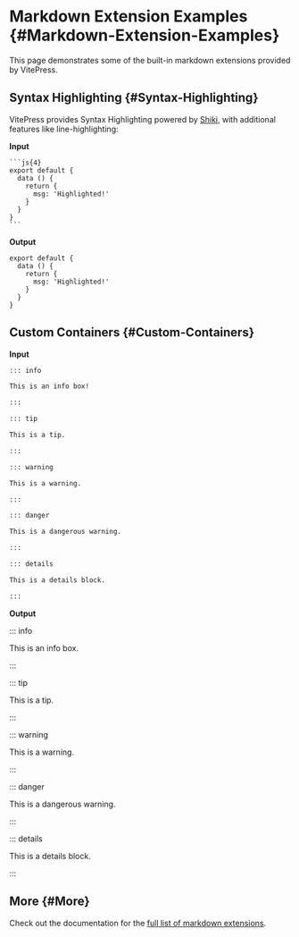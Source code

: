 
# Markdown Extension Examples {#Markdown-Extension-Examples}

This page demonstrates some of the built-in markdown extensions provided by VitePress.

## Syntax Highlighting {#Syntax-Highlighting}

VitePress provides Syntax Highlighting powered by [Shiki](https://github.com/shikijs/shiki), with additional features like line-highlighting:

**Input**

````
```js{4}
export default {
  data () {
    return {
      msg: 'Highlighted!'
    }
  }
}
```
````


**Output**

```js{4}
export default {
  data () {
    return {
      msg: 'Highlighted!'
    }
  }
}
```


## Custom Containers {#Custom-Containers}

**Input**

```md
::: info

This is an info box!

:::

::: tip

This is a tip.

:::

::: warning

This is a warning.

:::

::: danger

This is a dangerous warning.

:::

::: details

This is a details block.

:::
```


**Output**

::: info

This is an info box.

:::

::: tip

This is a tip.

:::

::: warning

This is a warning.

:::

::: danger

This is a dangerous warning.

:::

::: details

This is a details block.

:::

## More {#More}

Check out the documentation for the [full list of markdown extensions](https://vitepress.dev/guide/markdown).
